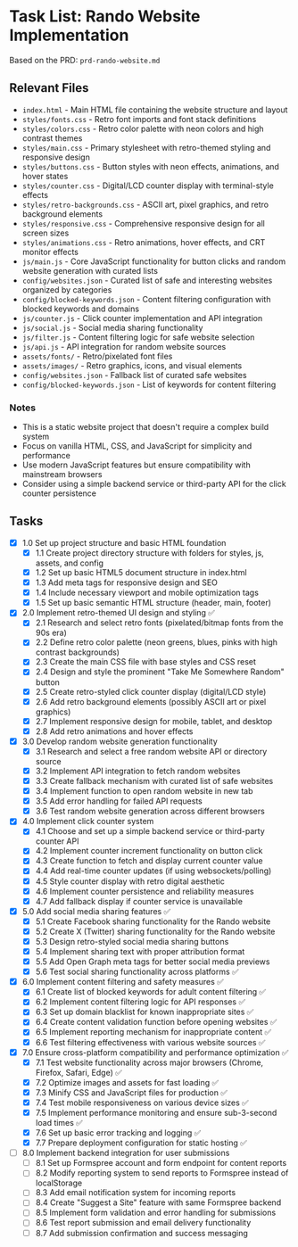 # Task List: Rando Website Implementation

Based on the PRD: `prd-rando-website.md`

## Relevant Files

- `index.html` - Main HTML file containing the website structure and layout
- `styles/fonts.css` - Retro font imports and font stack definitions
- `styles/colors.css` - Retro color palette with neon colors and high contrast themes
- `styles/main.css` - Primary stylesheet with retro-themed styling and responsive design
- `styles/buttons.css` - Button styles with neon effects, animations, and hover states
- `styles/counter.css` - Digital/LCD counter display with terminal-style effects
- `styles/retro-backgrounds.css` - ASCII art, pixel graphics, and retro background elements
- `styles/responsive.css` - Comprehensive responsive design for all screen sizes
- `styles/animations.css` - Retro animations, hover effects, and CRT monitor effects
- `js/main.js` - Core JavaScript functionality for button clicks and random website generation with curated lists
- `config/websites.json` - Curated list of safe and interesting websites organized by categories
- `config/blocked-keywords.json` - Content filtering configuration with blocked keywords and domains
- `js/counter.js` - Click counter implementation and API integration
- `js/social.js` - Social media sharing functionality
- `js/filter.js` - Content filtering logic for safe website selection
- `js/api.js` - API integration for random website sources
- `assets/fonts/` - Retro/pixelated font files
- `assets/images/` - Retro graphics, icons, and visual elements
- `config/websites.json` - Fallback list of curated safe websites
- `config/blocked-keywords.json` - List of keywords for content filtering

### Notes

- This is a static website project that doesn't require a complex build system
- Focus on vanilla HTML, CSS, and JavaScript for simplicity and performance
- Use modern JavaScript features but ensure compatibility with mainstream browsers
- Consider using a simple backend service or third-party API for the click counter persistence

## Tasks

- [x] 1.0 Set up project structure and basic HTML foundation
  - [x] 1.1 Create project directory structure with folders for styles, js, assets, and config
  - [x] 1.2 Set up basic HTML5 document structure in index.html
  - [x] 1.3 Add meta tags for responsive design and SEO
  - [x] 1.4 Include necessary viewport and mobile optimization tags
  - [x] 1.5 Set up basic semantic HTML structure (header, main, footer)

- [x] 2.0 Implement retro-themed UI design and styling ✅
  - [x] 2.1 Research and select retro fonts (pixelated/bitmap fonts from the 90s era)
  - [x] 2.2 Define retro color palette (neon greens, blues, pinks with high contrast backgrounds)
  - [x] 2.3 Create the main CSS file with base styles and CSS reset
  - [x] 2.4 Design and style the prominent "Take Me Somewhere Random" button
  - [x] 2.5 Create retro-styled click counter display (digital/LCD style)
  - [x] 2.6 Add retro background elements (possibly ASCII art or pixel graphics)
  - [x] 2.7 Implement responsive design for mobile, tablet, and desktop
  - [x] 2.8 Add retro animations and hover effects

- [x] 3.0 Develop random website generation functionality
  - [x] 3.1 Research and select a free random website API or directory source
  - [x] 3.2 Implement API integration to fetch random websites
  - [x] 3.3 Create fallback mechanism with curated list of safe websites
  - [x] 3.4 Implement function to open random website in new tab
  - [x] 3.5 Add error handling for failed API requests
  - [x] 3.6 Test random website generation across different browsers

- [x] 4.0 Implement click counter system
  - [x] 4.1 Choose and set up a simple backend service or third-party counter API
  - [x] 4.2 Implement counter increment functionality on button click
  - [x] 4.3 Create function to fetch and display current counter value
  - [x] 4.4 Add real-time counter updates (if using websockets/polling)
  - [x] 4.5 Style counter display with retro digital aesthetic
  - [x] 4.6 Implement counter persistence and reliability measures
  - [x] 4.7 Add fallback display if counter service is unavailable

- [x] 5.0 Add social media sharing features ✅
  - [x] 5.1 Create Facebook sharing functionality for the Rando website
  - [x] 5.2 Create X (Twitter) sharing functionality for the Rando website
  - [x] 5.3 Design retro-styled social media sharing buttons
  - [x] 5.4 Implement sharing text with proper attribution format
  - [x] 5.5 Add Open Graph meta tags for better social media previews
  - [x] 5.6 Test social sharing functionality across platforms ✅

- [x] 6.0 Implement content filtering and safety measures ✅
  - [x] 6.1 Create list of blocked keywords for adult content filtering ✅
  - [x] 6.2 Implement content filtering logic for API responses ✅
  - [x] 6.3 Set up domain blacklist for known inappropriate sites ✅
  - [x] 6.4 Create content validation function before opening websites ✅
  - [x] 6.5 Implement reporting mechanism for inappropriate content ✅
  - [x] 6.6 Test filtering effectiveness with various website sources ✅

- [x] 7.0 Ensure cross-platform compatibility and performance optimization ✅
  - [x] 7.1 Test website functionality across major browsers (Chrome, Firefox, Safari, Edge) ✅
  - [x] 7.2 Optimize images and assets for fast loading ✅
  - [x] 7.3 Minify CSS and JavaScript files for production ✅
  - [x] 7.4 Test mobile responsiveness on various device sizes ✅
  - [x] 7.5 Implement performance monitoring and ensure sub-3-second load times ✅
  - [x] 7.6 Set up basic error tracking and logging ✅
  - [x] 7.7 Prepare deployment configuration for static hosting ✅

- [ ] 8.0 Implement backend integration for user submissions
  - [ ] 8.1 Set up Formspree account and form endpoint for content reports
  - [ ] 8.2 Modify reporting system to send reports to Formspree instead of localStorage
  - [ ] 8.3 Add email notification system for incoming reports
  - [ ] 8.4 Create "Suggest a Site" feature with same Formspree backend
  - [ ] 8.5 Implement form validation and error handling for submissions
  - [ ] 8.6 Test report submission and email delivery functionality
  - [ ] 8.7 Add submission confirmation and success messaging 